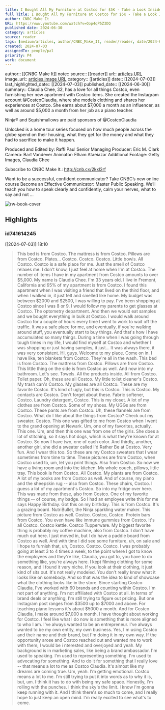 ```yaml
---
title: I Bought All My Furniture at Costco for $5K - Take a Look Inside | Unlocked
full Title: I Bought All My Furniture at Costco for $5K - Take a Look Inside | Unlocked
author: CNBC Make It
URL: https://www.youtube.com/watch?v=Qop4qP5Z3DQ
published date: 2024-06-30
category: articles
source: reader
tags: [medium/articles, author/CNBC_Make_It, reader/reader, date/2024-07-03, area/reader]
created: 2024-07-03
assignedTo: people/pal
priority: P4
work: document
---
```

author:: [[CNBC Make It]]
note:: 
source:: [[reader]]
url:: [articles URL](https://www.youtube.com/watch?v=Qop4qP5Z3DQ)
image_url:: [articles image URL](https://i.ytimg.com/vi/Qop4qP5Z3DQ/maxresdefault.jpg)
category:: [[articles]]
date:: [[2024-07-03]]
last_highlighted_date:: [[2024-07-03]]
published_date:: [[2024-06-30]]
summary:: Claudia Chee, 32, has a love for all things Costco, even furnishing her new apartment with Costco items. She created the Instagram account @CostcoClaudia, where she models clothing and shares her experiences at Costco. She earns about $7,000 a month as an influencer, as well as around $5,000 a month from her job as a piano teacher.

Ninja® and Squishmallows are paid sponsors of @CostcoClaudia

Unlocked is a home tour series focused on how much people across the globe spend on their housing, what they get for the money and what they had to sacrifice to make it happen.

Produced and Edited by: Raffi Paul
Senior Managing Producer: Eric M. Clark
Camera: Bart Vandever
Animator: Elham Ataeiazar
Additional Footage: Getty Images, Claudia Chee

Subscribe to CNBC Make It.: http://cnb.cx/2kxl2rf 

Want to be a successful, confident communicator? Take CNBC’s new online course Become an Effective Communicator: Master Public Speaking. We’ll teach you how to speak clearly and confidently, calm your nerves, what to say and not ...


![rw-book-cover](https://i.ytimg.com/vi/Qop4qP5Z3DQ/maxresdefault.jpg)

## Highlights
### id741614245
[[2024-07-03]] 18:10
> This bed is from Costco. The mattress is from Costco. Pillows are from Costco. Plates... Costco. Costco. Costco. Little bowls. All Costco. Costco is a safe place for me. Just the smell of Costco relaxes me. I don't know, I just feel at home when I'm at Costco. The number of items I have in my apartment from Costco amounts to over $5,000. My name is Claudia Chee. I'm 33 years old. I live in Fremont, California and 95% of my apartment is from Costco.
> I found this apartment when I was visiting a friend that lived on the third floor, and when I walked in, it just felt and smelled like home. My budget was between $2000 and $2500, I was willing to pay.
> I've been shopping at Costco since I was 8 or 9. I would follow my parents to get glasses at Costco. The optometry department. And then we would eat samples and we bought everything in bulk at Costco. I would walk around Costco for a couple of hours every time I went to work to wait off the traffic. It was a safe place for me, and eventually, if you're walking around stuff, you eventually start to buy things. And that's how I have accumulated so many things.
> During a time when I was going through tough times in my life, I would find myself at Costco and whether I was shopping or just having samples, it just... It was always there, it was very consistent. Hi, guys. Welcome to my place. Come on in. I have like, ten blankets from Costco. They're all in the wash. This bed is from Costco. The mattress from Costco.
> Pillows are from Costco. This little thing on the side is from Costco as well. And now into my bathroom. Let's see. Towels. All the products inside. All from Costco. Toilet paper. Oh, these are all Costco. My little toilet cleaner's Costco. My trash can's Costco. My glasses are all Costco. These are my favorite Costco. It's kind of ugly, but this is Costco. This is Costco.
> My contacts are Costco. Don't forget about these. Fabric softener, Costco. Laundry detergent, Costco. This is my closet. A lot of my clothes are from Costco. Some of my shoes. My UGGs are from Costco. These pants are from Costco. Uh, these flannels are from Costco. What do I like about the things from Costco? Check out my sweater. Costco. This one was gifted to me from Costco when I went to the grand opening at Newark.
> Um, one of my favorites, actually. This one. Um, and then this one was from one of the girls. She does a lot of stitching, so it says hot dogs, which is what they're known for at Costco. So now I have two, one of each color. And thirdly, another, another girl, she did a sweater called I'd Rather Be at Costco. Very fun. And I wear this too. So these are my Costco sweaters that I wear sometimes from time to time. These pictures are from Costco, when Costco used to, um, let you print things.
> Also from Costco. So now we have a living room and into the kitchen. My whole couch, pillows, little tray. This book is from Costco. All Costco. My plants are from Costco. A lot of my books are from Costco as well. And of course, my piano and the sheepskin rug -- also from Costco. These chairs, Costco. I guess a lot of my apartment's Costco. So into my fridge over here. This was made from these, also from Costco.
> One of my favorite things -- of course, my badge. So I had an employee write this for me says Happy Birthday. Got this on my birthday. This is from Costco. It's a grazing board. NutriBullet, the Ninja sparkling water maker. This picture from Costco as well. Costco. Costco, Costco. Protein bars from Costco. You even have like immune gummies from Costco. It's all Costco. Costco kettle. Costco Tupperware. My biggest favorite thing is probably my coffee machine, also from Costco.
> I don't have much out here. I just moved in, but I do have a paddle board from Costco as well. And with time I did see some furniture, uh, on sale and I hope to furnish that, uh, Costco. Costco. Costco. I was probably going at least 3 to 4 times a week, to the point where I got to know the employees and they're like, Claudia, you got to, you have to do something like, you're always here.
> I kept filming clothing for some reason, and I found it very niche. If you look at their clothing, it just kind of sits out. It's not really modeled. You don't really know what it looks like on somebody. And so that was the idea to kind of showcase what the clothing looks like in the store. Since starting Costco Claudia, I've worked with 60 brands and counting within Costco. I'm not part of anything. I'm not affiliated with Costco at all.
> In terms of brand deals or anything, I'm still trying to figure out pricing. But one Instagram post ranges from $3500 up to $7000 and above. For teaching piano lessons it's about $5000 a month. And for Costco Claudia, I make around $7,000 a month. I have thought about working for Costco. I feel like what I do now is something that is more aligned to who I am.
> I've always wanted to be an entrepreneur. I've always wanted to be my own entity, my own business. Yes, I'm using Costco and their name and their brand, but I'm doing it in my own way. If the opportunity arose and Costco reached out and wanted me to work with them, I would be i nterested and overjoyed and yeah. My background is in marketing sales, like being a brand ambassador. I'm used to speaking.
> I'm used to representing something. I'm used to advocating for something. And to do it for something that I really love -- that means a lot to me as Costco Claudia. It's almost like my dreams are coming true. Um, yeah. I'm getting emotional. Costco means a lot to me. I'm still trying to put it into words as to why it is, but, um. I think it has to do with being my safe space.
> Honestly, I'm rolling with the punches. I think the sky's the limit. I know I'm gonna keep running with it. And I think there's so much to come, and I really hope to just keep an open mind. I'm really excited to see what's to come.


